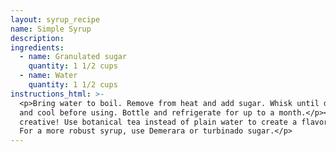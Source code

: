 ```yaml
---
layout: syrup_recipe
name: Simple Syrup
description:
ingredients:
  - name: Granulated sugar
    quantity: 1 1/2 cups
  - name: Water
    quantity: 1 1/2 cups
instructions_html: >-
  <p>Bring water to boil. Remove from heat and add sugar. Whisk until dissolved
  and cool before using. Bottle and refrigerate for up to a month.</p><p>Be
  creative! Use botanical tea instead of plain water to create a flavored syrup.
  For a more robust syrup, use Demerara or turbinado sugar.</p>
---
```


